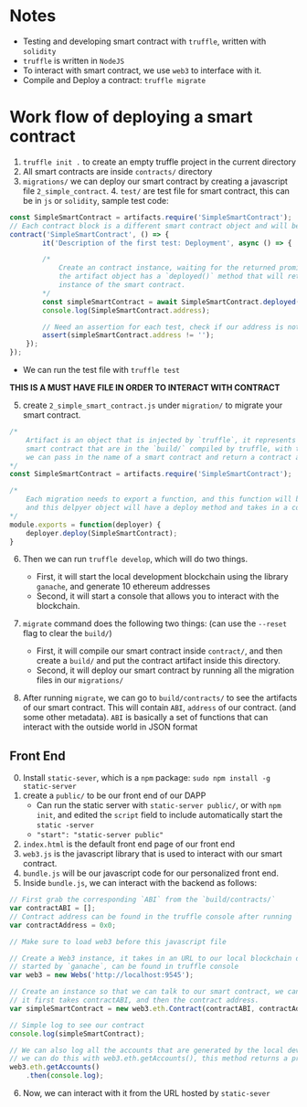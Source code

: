 
# Notes
* Testing and developing smart contract with `truffle`, written with `solidity`
* `truffle` is written in `NodeJS`
* To interact with smart contract, we use `web3` to interface with it.
* Compile and Deploy a contract: `truffle migrate`



# Work flow of deploying a smart contract
1. `truffle init .` to create an empty truffle project in the current directory
2. All smart contracts are inside `contracts/` directory
3. `migrations/` we can deploy our smart contract by creating a javascript file `2_simple_contract`.  4. `test/` are test file for smart contract, this can be in `js` or `solidity`, sample test code:
```javascript
const SimpleSmartContract = artifacts.require('SimpleSmartContract');
// Each contract block is a different smart contract object and will be independent from another object
contract('SimpleSmartContract', () => {
        it('Description of the first test: Deployment', async () => {

        /*
            Create an contract instance, waiting for the returned promised,
            the artifact object has a `deployed()` method that will return you the deployed
            instance of the smart contract.
        */
        const simpleSmartContract = await SimpleSmartContract.deployed();
        console.log(SimpleSmartContract.address);

        // Need an assertion for each test, check if our address is not empty
        assert(simpleSmartContract.address != '');
    });
});
```
* We can run the test file with `truffle test`

**THIS IS A MUST HAVE FILE IN ORDER TO INTERACT WITH CONTRACT**

5. create `2_simple_smart_contract.js` under `migration/` to migrate your smart contract. 
```javascript
/*
    Artifact is an object that is injected by `truffle`, it represents all the compiled
    smart contract that are in the `build/` compiled by truffle, with this artifacts object
    we can pass in the name of a smart contract and return a contract artifact.
*/
const SimpleSmartContract = artifacts.require('SimpleSmartContract');

/*
    Each migration needs to export a function, and this function will be given a deployer object,
    and this delpyer object will have a deploy method and takes in a contract artifacts created above.
*/
module.exports = function(deployer) {
    deployer.deploy(SimpleSmartContract);
}
```
6. Then we can run `truffle develop`, which will do two things.
    - First, it will start the local development blockchain using the library `ganache`, and generate 10 ethereum addresses
    - Second, it will start a console that allows you to interact with the blockchain.

7. `migrate` command does the following two things: (can use the `--reset` flag to clear the `build/`)
    - First, it will compile our smart contract inside `contract/`, and then create a `build/` and put the contract artifact inside this directory.
    - Second, it will deploy our smart contract by running all the migration files in our `migrations/`

8. After running `migrate`, we can go to `build/contracts/` to see the artifacts of our smart contract. This will contain `ABI`, `address` of our contract. (and some other metadata). `ABI` is basically a set of functions that can interact with the outside world in JSON format

## Front End 
0. Install `static-sever`, which is a `npm` package: `sudo npm install -g static-server`
1. create a `public/` to be our front end of our DAPP
    - Can run the static server with `static-server public/`, or with `npm init`, and edited the `script` field to include automatically start the `static -server`
    - `"start": "static-server public"`
2. `index.html` is the default front end page of our front end
3. `web3.js` is the javascript library that is used to interact with our smart contract.
4. `bundle.js` will be our javascript code for our personalized front end. 
5. Inside `bundle.js`, we can interact with the backend as follows:
```javascript
// First grab the corresponding `ABI` from the `build/contracts/`
var contractABI = [];
// Contract address can be found in the truffle console after running `migrate --reset`
var contractAddress = 0x0;

// Make sure to load web3 before this javascript file

// Create a Web3 instance, it takes in an URL to our local blockchain development instance
// started by `ganache`, can be found in truffle console
var web3 = new Webs('http://localhost:9545');

// Create an instance so that we can talk to our smart contract, we can use web3 to do that,
// it first takes contractABI, and then the contract address.
var simpleSmartContract = new web3.eth.Contract(contractABI, contractAddress);

// Simple log to see our contract
console.log(simpleSmartContract);

// We can also log all the accounts that are generated by the local development block,
// we can do this with web3.eth.getAccounts(), this method returns a promise,
web3.eth.getAccounts()
    .then(console.log);
```
6. Now, we can interact with it from the URL hosted by `static-sever`

